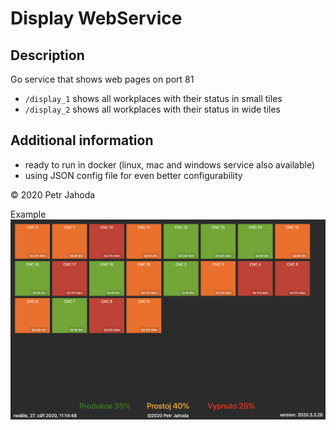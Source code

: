 # Display WebService

## Description
Go service that shows web pages on port 81
* `/display_1` shows all workplaces with their status in small tiles
* `/display_2` shows all workplaces with their status in wide tiles

## Additional information
* ready to run in docker (linux, mac and windows service also available)
* using JSON config file for even better configurability

    
© 2020 Petr Jahoda

Example
![Display](display.png)
